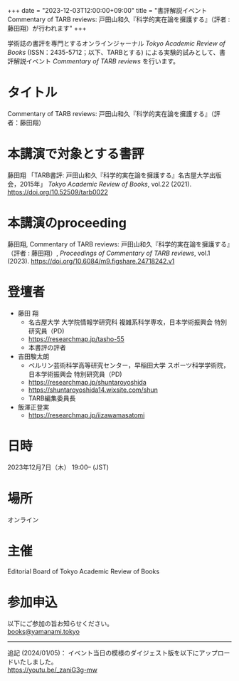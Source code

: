 +++
date = "2023-12-03T12:00:00+09:00"
title = "書評解説イベント Commentary of TARB reviews: 戸田山和久『科学的実在論を擁護する』（評者 : 藤田翔）が行われます"
+++

学術誌の書評を専門とするオンラインジャーナル *Tokyo Academic Review of Books* (ISSN：2435-5712；以下、TARBとする) による実験的試みとして、書評解説イベント *Commentary of TARB reviews* を行います。
 
# タイトル
Commentary of TARB reviews: 戸田山和久『科学的実在論を擁護する』（評者：藤田翔）
 
# 本講演で対象とする書評
藤田翔 「TARB書評: 戸田山和久『科学的実在論を擁護する』名古屋大学出版会，2015年」 *Tokyo Academic Review of Books*, vol.22 (2021). https://doi.org/10.52509/tarb0022
 
# 本講演のproceeding
藤田翔, Commentary of TARB reviews: 戸田山和久『科学的実在論を擁護する』（評者 : 藤田翔）, *Proceedings of Commentary of TARB reviews*, vol.1 (2023). https://doi.org/10.6084/m9.figshare.24718242.v1

# 登壇者
* 藤田 翔
    * 名古屋大学 大学院情報学研究科 複雑系科学専攻，日本学術振興会 特別研究員（PD)
    * https://researchmap.jp/tasho-55
    * 本書評の評者
* 吉田駿太朗
    * ベルリン芸術科学高等研究センター，早稲田大学 スポーツ科学学術院，日本学術振興会 特別研究員（PD)
    * https://researchmap.jp/shuntaroyoshida
    * https://shuntaroyoshida14.wixsite.com/shun
    * TARB編集委員長
* 飯澤正登実
    * https://researchmap.jp/iizawamasatomi
 
# 日時
2023年12月7日（木） 19:00– (JST)
 
# 場所
オンライン
 
# 主催
Editorial Board of Tokyo Academic Review of Books
 
# 参加申込
以下にご参加の旨お知らせください。</br>
books@yamanami.tokyo

---
追記 (2024/01/05)： イベント当日の模様のダイジェスト版を以下にアップロードいたしました。</br>
https://youtu.be/_zaniG3g-mw
